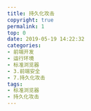 ```yaml
---
title: 持久化攻击
copyright: true
permalink: 1
top: 0
date: 2019-05-19 14:22:32
categories:
- 前端开发
- 运行环境
- 标准浏览器
- 3.前端安全
- 7.持久化攻击
tags:
- 标准浏览器
- 持久化攻击
---
```

